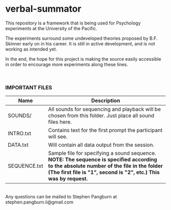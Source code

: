 verbal-summator
===============
This repository is a framework that is being used for Psychology experiments at the University of the Pacific.

The experiments surround some undeveloped theories proposed by B.F. Skinner early on in his career. It is still in active development, and is not working as intended yet.

In the end, the hope for this project is making the source easily accessible in order to encourage more experiments along these lines.

<br><h3>IMPORTANT FILES</h3>

Name | Description
----------|-----------
SOUNDS/ | All sounds for sequencing and playback will be chosen from this folder. Just place all sound files here.
INTRO.txt | Contains text for the first prompt the participant will see.
DATA.txt | Will contain all data output from the session.
SEQUENCE.txt | Sample file for specifying a sound sequence. **NOTE: The sequence is specified according to the absolute number of the file in the folder (The first file is "1", second is "2", etc.) This was by request.**

<br>
Any questions can be mailed to Stephen Pangburn at stephen.pangburn.ii@gmail.com
